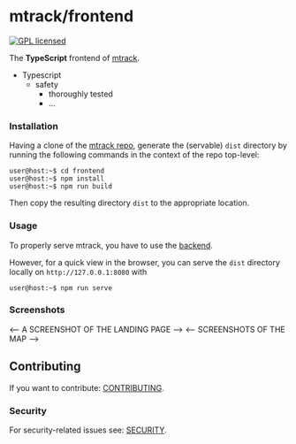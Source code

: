 # mtrack/frontend

[![GPL licensed][license-badge]][license-url]

[license-badge]: https://img.shields.io/badge/license-GPL-blue.svg
[license-url]: ./package.json

The **TypeScript** frontend of [mtrack](https://github.com/shtsoft/mtrack).

- Typescript
  * safety
    + thoroughly tested
    + ...

### Installation

Having a clone of the [mtrack repo](https://github.com/shtsoft/mtrack), generate the (servable) `dist` directory by running the following commands in the context of the repo top-level:

```console
user@host:~$ cd frontend
user@host:~$ npm install
user@host:~$ npm run build
```

Then copy the resulting directory `dist` to the appropriate location.

### Usage

To properly serve mtrack, you have to use the [backend](../backend).

However, for a quick view in the browser, you can serve the `dist` directory locally on `http://127.0.0.1:8080` with

```console
user@host:~$ npm run serve
```

### Screenshots

<-- A SCREENSHOT OF THE LANDING PAGE -->
<-- SCREENSHOTS OF THE MAP -->

## Contributing

If you want to contribute: [CONTRIBUTING](CONTRIBUTING.md).

### Security

For security-related issues see: [SECURITY](../SECURITY.md).
